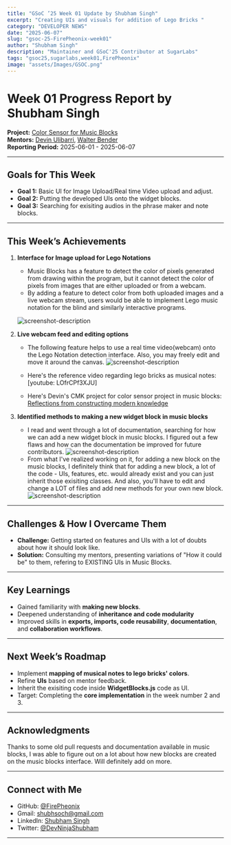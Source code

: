 ```yaml
---
title: "GSoC ’25 Week 01 Update by Shubham Singh"
excerpt: "Creating UIs and visuals for addition of Lego Bricks "
category: "DEVELOPER NEWS"
date: "2025-06-07"
slug: "gsoc-25-FirePheonix-week01"
author: "Shubham Singh"
description: "Maintainer and GSoC'25 Contributor at SugarLabs"
tags: "gsoc25,sugarlabs,week01,FirePheonix"
image: "assets/Images/GSOC.png"
---
```


<!-- markdownlint-disable -->

# Week 01 Progress Report by Shubham Singh

**Project:** [Color Sensor for Music Blocks](https://github.com/sugarlabs/musicblocks/issues/4537)  
**Mentors:** [Devin Ulibarri](https://github.com/pikurasa), [Walter Bender](https://github.com/walterbender)  
**Reporting Period:** 2025-06-01 - 2025-06-07

---

## Goals for This Week

- **Goal 1:** Basic UI for Image Upload/Real time Video upload and adjust.
- **Goal 2:** Putting the developed UIs onto the widget blocks.
- **Goal 3:** Searching for exisiting audios in the phrase maker and note blocks.

---

## This Week’s Achievements

1. **Interface for Image upload for Lego Notations**  
   - Music Blocks has a feature to detect the color of pixels generated from drawing within the program, but it cannot detect the color of pixels from images that are either uploaded or from a webcam. 
   - By adding a feature to detect color from both uploaded images and a live webcam stream, users would be able to implement Lego music notation for the blind and similarly interactive programs.
   
   ![screenshot-description](https://i.ibb.co/d0yVXJmP/Lego-Bricks-Google-Chrome-08-06-2025-01-12-56.png)
   

2. **Live webcam feed and editing options**  
   - The following feature helps to use a real time video(webcam) onto the Lego Notation detection interface. Also, you may freely edit and move it around the canvas.
   ![screenshot-description](https://i.ibb.co/n8cswJsP/Lego-Bricks-Google-Chrome-08-06-2025-01-14-01.png)

   - Here's the reference video regarding lego bricks as musical notes:
   [youtube: LOfrCPf3XJU]

   - Here's Devin's CMK project for color sensor project in music blocks:
   [Reflections from constructing modern knowledge](https://medium.com/@sugarlabs/reflections-from-constructing-modern-knowledge-2024-1ce7d60fbb1c) 
    
3. **Identified methods to making a new widget block in music blocks**  
   - I read and went through a lot of documentation, searching for how we can add a new widget block in music blocks. I figured out a few flaws and how can the documentation be improved for future contributors.
   ![screenshot-description](https://i.ibb.co/bVD8Z54/image.png)
   - From what I've realized working on it, for adding a new block on the music blocks, I definitely think that for adding a new block, a lot of the code - UIs, features, etc. would already exist and you can just inherit those exisiting classes. And also, you'll have to edit and change a LOT of files and add new methods for your own new block.
    ![screenshot-description](https://i.ibb.co/hJRKV0Vq/Documentation.png)

---

## Challenges & How I Overcame Them

- **Challenge:** Getting started on features and UIs with a lot of doubts about how it should look like.
- **Solution:** Consulting my mentors, presenting variations of "How it could be" to them, refering to EXISTING UIs in Music Blocks.

---

## Key Learnings

- Gained familiarity with **making new blocks**.
- Deepened understanding of **inheritance and code modularity**
- Improved skills in **exports, imports, code reusability**, **documentation**, and **collaboration workflows**.

---

## Next Week’s Roadmap

- Implement **mapping of musical notes to lego bricks' colors**.
- Refine **UIs** based on mentor feedback.
- Inherit the exisiting code inside **WidgetBlocks.js** code as UI.
- Target: Completing the **core implementation** in the week number 2 and 3.

---

## Acknowledgments

Thanks to some old pull requests and documentation available in music blocks, I was able to figure out on a lot about how new blocks are created on the music blocks interface. Will definitely add on more.

---

## Connect with Me

- GitHub: [@FirePheonix](https://github.com/FirePheonix)
- Gmail: [shubhsoch@gmail.com](mailto:shubhsoch@gmail.com)
- LinkedIn: [Shubham Singh](https://www.linkedin.com/in/shubham-singh-8a5643198/)
- Twitter: [@DevNinjaShubham](https://x.com/DevNinjaShubham)

---
